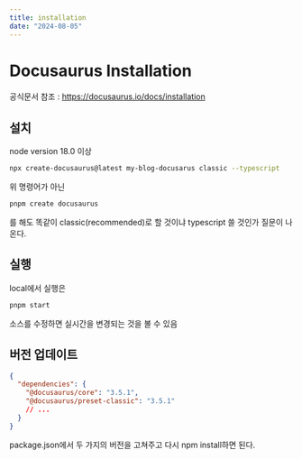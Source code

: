 ```yaml
---
title: installation
date: "2024-08-05"
---
```


# Docusaurus Installation

공식문서 참조 : https://docusaurus.io/docs/installation

## 설치

node version 18.0 이상

```sh
npx create-docusaurus@latest my-blog-docusarus classic --typescript
```

위 명령어가 아닌

```sh
pnpm create docusaurus
```

를 해도 똑같이 classic(recommended)로 할 것이냐 typescript 쓸 것인가 질문이 나온다.

## 실행

local에서 실행은

```sh
pnpm start
```

소스를 수정하면 실시간을 변경되는 것을 볼 수 있음

## 버전 업데이트

```json title="package.json"
{
  "dependencies": {
    "@docusaurus/core": "3.5.1",
    "@docusaurus/preset-classic": "3.5.1"
    // ...
  }
}
```

package.json에서 두 가지의 버전을 고쳐주고 다시 npm install하면 된다.

